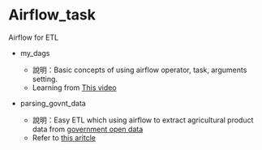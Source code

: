 # Airflow_task

Airflow for ETL 

* my_dags
  - 說明：Basic concepts of using airflow operator, task, arguments setting.
  - Learning from [This video](https://www.youtube.com/watch?v=IH1-0hwFZRQ&ab_channel=MarcLamberti)

* parsing_govnt_data
  - 說明：Easy ETL which using airflow to extract agricultural product data from [government open data](https://data.coa.gov.tw/Service/OpenData/FromM/TAPData.aspx)
  - Refer to [this aritcle](https://dev.to/seattledataguy/data-engineering-101-automating-your-first-data-extract-g6j)
